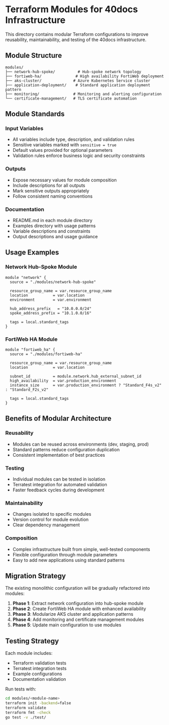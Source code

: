 # Terraform Modules for 40docs Infrastructure

This directory contains modular Terraform configurations to improve reusability, maintainability, and testing of the 40docs infrastructure.

## Module Structure

```
modules/
├── network-hub-spoke/          # Hub-spoke network topology
├── fortiweb-ha/               # High availability FortiWeb deployment
├── aks-cluster/              # Azure Kubernetes Service cluster
├── application-deployment/    # Standard application deployment pattern
├── monitoring/               # Monitoring and alerting configuration
└── certificate-management/   # TLS certificate automation
```

## Module Standards

### Input Variables
- All variables include type, description, and validation rules
- Sensitive variables marked with `sensitive = true`
- Default values provided for optional parameters
- Validation rules enforce business logic and security constraints

### Outputs
- Expose necessary values for module composition
- Include descriptions for all outputs
- Mark sensitive outputs appropriately
- Follow consistent naming conventions

### Documentation
- README.md in each module directory
- Examples directory with usage patterns
- Variable descriptions and constraints
- Output descriptions and usage guidance

## Usage Examples

### Network Hub-Spoke Module
```hcl
module "network" {
  source = "./modules/network-hub-spoke"
  
  resource_group_name = var.resource_group_name
  location           = var.location
  environment        = var.environment
  
  hub_address_prefix   = "10.0.0.0/24"
  spoke_address_prefix = "10.1.0.0/16"
  
  tags = local.standard_tags
}
```

### FortiWeb HA Module
```hcl
module "fortiweb_ha" {
  source = "./modules/fortiweb-ha"
  
  resource_group_name = var.resource_group_name
  location           = var.location
  
  subnet_id          = module.network.hub_external_subnet_id
  high_availability  = var.production_environment
  instance_size      = var.production_environment ? "Standard_F4s_v2" : "Standard_F2s_v2"
  
  tags = local.standard_tags
}
```

## Benefits of Modular Architecture

### Reusability
- Modules can be reused across environments (dev, staging, prod)
- Standard patterns reduce configuration duplication
- Consistent implementation of best practices

### Testing
- Individual modules can be tested in isolation
- Terratest integration for automated validation
- Faster feedback cycles during development

### Maintainability
- Changes isolated to specific modules
- Version control for module evolution
- Clear dependency management

### Composition
- Complex infrastructure built from simple, well-tested components
- Flexible configuration through module parameters
- Easy to add new applications using standard patterns

## Migration Strategy

The existing monolithic configuration will be gradually refactored into modules:

1. **Phase 1**: Extract network configuration into hub-spoke module
2. **Phase 2**: Create FortiWeb HA module with enhanced availability
3. **Phase 3**: Modularize AKS cluster and application patterns
4. **Phase 4**: Add monitoring and certificate management modules
5. **Phase 5**: Update main configuration to use modules

## Testing Strategy

Each module includes:
- Terraform validation tests
- Terratest integration tests  
- Example configurations
- Documentation validation

Run tests with:
```bash
cd modules/<module-name>
terraform init -backend=false
terraform validate
terraform fmt -check
go test -v ./test/
```